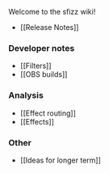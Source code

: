 Welcome to the sfizz wiki!

- [[Release Notes]]

### Developer notes

- [[Filters]]
- [[OBS builds]]

### Analysis

- [[Effect routing]]
- [[Effects]]

### Other

- [[Ideas for longer term]]
